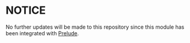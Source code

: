 # NOTICE

No further updates will be made to this repository since this module
has been integrated with [Prelude](https://github.com/bbatsov/prelude).
